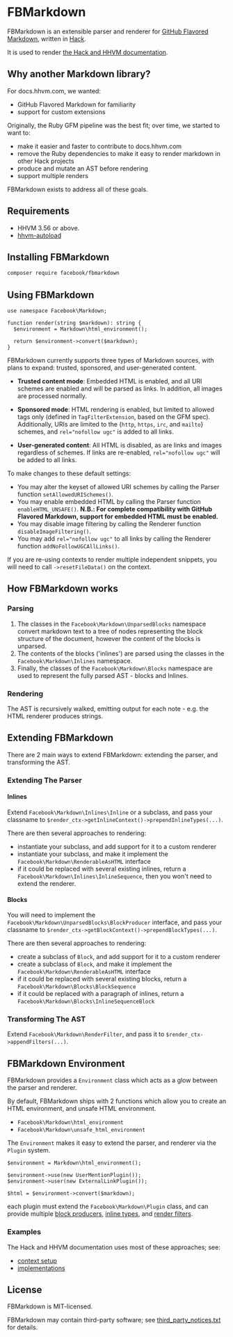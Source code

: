 # FBMarkdown

FBMarkdown is an extensible parser and renderer for [GitHub Flavored Markdown](https://github.github.com/gfm/),
written in [Hack](http://hacklang.org).

It is used to render [the Hack and HHVM documentation](https://docs.hhvm.com).

## Why another Markdown library?

For docs.hhvm.com, we wanted:

- GitHub Flavored Markdown for familiarity
- support for custom extensions

Originally, the Ruby GFM pipeline was the best fit; over time, we started to want to:

- make it easier and faster to contribute to docs.hhvm.com
- remove the Ruby dependencies to make it easy to render markdown in other Hack projects
- produce and mutate an AST before rendering
- support multiple renders

FBMarkdown exists to address all of these goals.

## Requirements

- HHVM 3.56 or above.
- [hhvm-autoload](https://github.com/hhvm/hhvm-autoload)

## Installing FBMarkdown

```sh
composer require facebook/fbmarkdown
```

## Using FBMarkdown

```hack
use namespace Facebook\Markdown;

function render(string $markdown): string {
  $environment = Markdown\html_environment();

  return $environment->convert($markdown);
}
```

FBMarkdown currently supports three types of Markdown sources, with plans to expand: trusted, sponsored, and user-generated content.

- __Trusted content mode__: Embedded HTML is enabled, and all URI schemes are enabled and will be parsed as links. In addition, all images are processed normally. 

- __Sponsored mode__: HTML rendering is enabled, but limited to allowed tags only (defined in `TagFilterExtension`, based on the GFM spec). Additionally, URIs are limited to the {`http`, `https`, `irc`, and `mailto`} schemes, and `rel="nofollow ugc"` is added to all links.

- __User-generated content__: All HTML is disabled, as are links and images regardless of schemes. If links are re-enabled, `rel="nofollow ugc"` will be added to all links.

To make changes to these default settings:

- You may alter the keyset of allowed URI schemes by calling the Parser function `setAllowedURISchemes()`.
- You may enable embedded HTML by calling the Parser function `enableHTML_UNSAFE()`. __N.B.: For complete compatibility with GitHub Flavored Markdown, support for embedded HTML must be enabled.__
- You may disable image filtering by calling the Renderer function `disableImageFiltering()`.
- You may add `rel="nofollow ugc"` to all links by calling the Renderer function `addNoFollowUGCAllLinks()`.

If you are re-using contexts to render multiple independent snippets, you will need to call `->resetFileData()` on the context.

## How FBMarkdown works

### Parsing

1. The classes in the `Facebook\Markdown\UnparsedBlocks` namespace convert
   markdown text to a tree of nodes representing the block structure of
   the document, however the content of the blocks is unparsed.
1. The contents of the blocks ('inlines') are parsed using the classes in the
   `Facebook\Markdown\Inlines` namespace.
1. Finally, the classes of the `Facebook\Markdown\Blocks` namespace are used to
   represent the fully parsed AST - blocks and Inlines.

### Rendering

The AST is recursively walked, emitting output for each note - e.g. the HTML renderer produces strings.

## Extending FBMarkdown

There are 2 main ways to extend FBMarkdown: extending the parser, and transforming the AST.

### Extending The Parser

#### Inlines

Extend `Facebook\Markdown\Inlines\Inline` or a subclass, and pass your classname to
`$render_ctx->getInlineContext()->prependInlineTypes(...)`.

There are then several approaches to rendering:

- instantiate your subclass, and add support for it to a custom renderer
- instantiate your subclass, and make it implement the `Facebook\Markdown\RenderableAsHTML` interface
- if it could be replaced with several existing inlines, return a
  `Facebook\Markdown\Inlines\InlineSequence`, then you won't need to extend the renderer.

#### Blocks

You will need to implement the `Facebook\Markdown\UnparsedBlocks\BlockProducer` interface, and pass your classname
to `$render_ctx->getBlockContext()->prependBlockTypes(...)`.

There are then several approaches to rendering:

- create a subclass of `Block`, and add support for it to a custom renderer
- create a subclass of `Block`, and make it implement the `Facebook\Markdown\RenderableAsHTML` interface
- if it could be replaced with several existing blocks, return a
  `Facebook\Markdown\Blocks\BlockSequence`
- if it could be replaced with a paragraph of inlines, return a `Facebook\Markdown\Blocks\InlineSequenceBlock`

### Transforming The AST

Extend `Facebook\Markdown\RenderFilter`, and pass it to `$render_ctx->appendFilters(...)`.

## FBMarkdown Environment

FBMarkdown provides a `Environment` class which acts as a glow between the parser and renderer.

By default, FBMarkdown ships with 2 functions which allow you to create an HTML environment, and unsafe HTML environment.

- `Facebook\Markdown\html_environment`
- `Facebook\Markdown\unsafe_html_environment`

The `Environment` makes it easy to extend the parser, and renderer via the `Plugin` system.

```hack
$environment = Markdown\html_environment();

$environment->use(new UserMentionPlugin());
$environment->user(new ExternalLinkPlugin());

$html = $environment->convert($markdown);
```

each plugin must extend the `Facebook\Markdown\Plugin` class, and can provide
multiple [block producers](#blocks), [inline types](#inlines), and [render filters](#transforming-the-ast).

### Examples

The Hack and HHVM documentation uses most of these approaches; see:

- [context setup](https://github.com/hhvm/user-documentation/blob/master/src/build/MarkdownRenderer.php)
- [implementations](https://github.com/hhvm/user-documentation/tree/master/src/markdown-extensions)

## License

FBMarkdown is MIT-licensed.

FBMarkdown may contain third-party software; see [third\_party\_notices.txt](third_party_notices.txt) for details.
